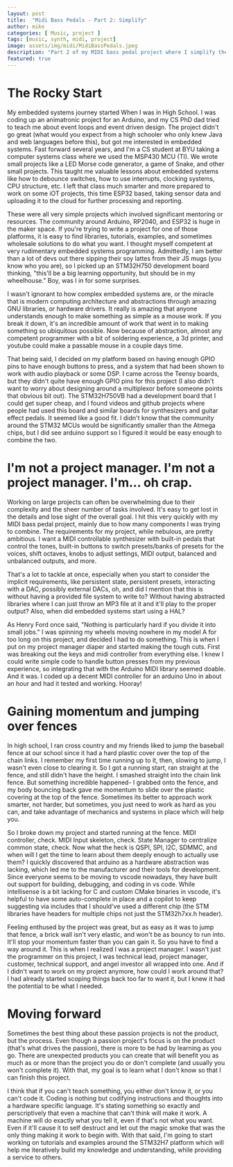 ```yaml
---
layout: post
title:  "Midi Bass Pedals - Part 2: Simplify"
author: mike
categories: [ Music, project ]
tags: [music, synth, midi, project]
image: assets/img/midi/MidiBassPedals.jpeg
description: "Part 2 of my MIDI bass pedal project where I simplify the project to make progress"
featured: true
---
```


 # The Rocky Start

My embedded systems journey started When I was in High School. I was coding up
an animatronic project for an Arduino, and my CS PhD dad tried to teach me about
event loops and event driven design.  The project didn't go great (what would
you expect from a high schooler who only knew Java and web languages before
this), but got me interested in embedded systems. Fast forward several years,
and I'm a CS student at BYU taking a computer systems class where we used the
MSP430 MCU (TI). We wrote small projects like a LED Morse code generator, a game
of Snake, and other small projects. This taught me valuable lessons about
embedded systems like how to debounce switches, how to use interrupts, clocking
systems, CPU structure, etc. I left that class much smarter and more prepared to
work on some iOT projects, this time ESP32 based, taking sensor data and
uploading it to the cloud for further processing and reporting.

These were all very simple projects which involved significant mentoring or
resources. The community around Arduino, RP2040, and ESP32 is huge in the maker
space. If you're trying to write a project for one of those platforms, it is
easy to find libraries, tutorials, examples, and sometimes wholesale solutions
to do what you want. I thought myself competent at very rudimentary embedded
systems programming. Admittedly, I am better than a lot of devs out there
sipping their soy lattes from their JS mugs (you know who you are), so I picked
up an STM32H750 development board thinking, "this'll be a big learning
opportunity, but should be in my wheelhouse." Boy, was I in for some surprises.

I wasn't ignorant to how complex embedded systems are, or the miracle that is
modern computing architecture and abstractions through amazing GNU libraries, or
hardware drivers. It really is amazing that anyone understands enough to make
something as simple as a mouse work. If you break it down, it's an incredible
amount of work that went in to making something so ubiquitous possible. Now
because of abstraction, almost any competent programmer with a bit of soldering
experience, a 3d printer, and youtube could make a passable mouse in a couple
days time.

That being said, I decided on my platform based on having enough GPIO pins to
have enough buttons to press, and a system that had been shown to work with
audio playback or some DSP. I came across the Teensy boards, but they didn't
quite have enough GPIO pins for this project (I also didn't want to worry about
designing around a multiplexor before someone points that obvious bit out). The
STM32H750VB had a development board that I could get super cheap, and I found
videos and github projects where people had used this board and similar boards
for synthesizers and guitar effect pedals. It seemed like a good fit. I didn't
know that the community around the STM32 MCUs would be significantly smaller
than the Atmega chips, but I did see arduino support so I figured it would be
easy enough to combine the two.

# I'm not a project manager. I'm not a project manager. I'm... oh crap.

Working on large projects can often be overwhelming due to their complexity and
the sheer number of tasks involved. It's easy to get lost in the details and
lose sight of the overall goal. I hit this very quickly with my MIDI bass pedal
project, mainly due to how many components I was trying to combine. The
requirements for my project, while nebulous, are pretty ambitious. I want a MIDI
controllable synthesizer with built-in pedals that control the tones, built-in
buttons to switch presets/banks of presets for the voices, shift octaves, knobs
to adjust settings, MIDI output, balanced and unbalanced outputs, and more.

That's a lot to tackle at once, especially when you start to consider the
implicit requirements, like persistent state, persistent presets, interacting
with a DAC, possibly external DACs, oh, and did I mention that this is without
having a provided file system to write to? Without having abstracted libraries
where I can just throw an MP3 file at it and it'll play to the proper output?
Also, when did embedded systems start using a HAL?

As Henry Ford once said, "Nothing is particularly hard if you divide it into
small jobs." I was spinning my wheels moving nowhere in my model A for too long
on this project, and decided I had to do something. This is when I put on my
project manager diaper and started making the tough cuts. First was breaking out
the keys and midi controller from everything else. I knew I could write simple
code to handle button presses from my previous experience, so integrating that
with the Arduino MIDI library seemed doable. And it was. I coded up a decent
MIDI controller for an arduino Uno in about an hour and had it tested and
working. Hooray!

# Gaining momentum and jumping over fences

In high school, I ran cross country and my friends liked to jump the baseball
fence at our school since it had a hard plastic cover over the top of the chain
links. I remember my first time running up to it, then, slowing to jump, I
wasn't even close to clearing it. So I got a running start, ran straight at the
fence, and still didn't have the height. I smashed straight into the chain link
fence. But something incredible happened- I grabbed onto the fence, and my body
bouncing back gave me momentum to slide over the plastic covering at the top of
the fence. Sometimes its better to approach work smarter, not harder, but
sometimes, you just need to work as hard as you can, and take advantage of
mechanics and systems in place which will help you.

So I broke down my project and started running at the fence. MIDI controller,
check. MIDI Input skeleton, check. State Manager to centralize common state,
check. Now what the heck is QSPI, SPI, I2C, SDMMC, and when will I get the time
to learn about them deeply enough to actually use them? I quickly discovered
that arduino as a hardware abstraction was lacking, which led me to the
manufacturer and their tools for development. Since everyone seems to be moving
to vscode nowadays, they have built out support for building, debugging, and
coding in vs code. While intellisense is a bit lacking for C and custom CMake
binaries in vscode, it's helpful to have some auto-complete in place and a
copilot to keep suggesting via includes that I should've used a different chip
(the STM libraries have headers for multiple chips not just the STM32h7xx.h
header).

Feeling enthused by the project was great, but as easy as it was to jump that
fence, a brick wall isn't very elastic, and won't be as bouncy to run into.
It'll stop your momentum faster than you can gain it. So you have to find a way
around it. This is when I realized I was a project manager. I wasn't just the
programmer on this project, I was technical lead, project manager, customer,
technical support, and angel investor all wrapped into one. And if I didn't want
to work on my project anymore, how could I work around that? I had already
started scoping things back too far to want it, but I knew it had the potential
to be what I needed.

# Moving forward

Sometimes the best thing about these passion projects is not the product, but
the process. Even though a passion project's focus is on the product (that's
what drives the passion), there is more to be had by learning as you go. There
are unexpected products you can create that will benefit you as much as or more
than the project you do or don't complete (and usually you won't complete it).
With that, my goal is to learn what I don't know so that I can finish this
project.

I think that if you can't teach something, you either don't know it, or you
can't code it. Coding is nothing but codifying instructions and thoughts into a
hardware specific language. It's stating something so exactly and perscriptively
that even a machine that can't think will make it work. A machine will do
exactly what you tell it, even if that's not what you want. Even if it'll cause
it to self destruct and let out the magic smoke that was the only thing making
it work to begin with. With that said, I'm going to start working on tutorials
and examples around the STM32H7 platform which will help me iteratively build my
knowledge and understanding, while providing a service to others.
